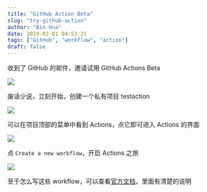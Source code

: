 ```yaml
---
title: "GitHub Action Beta"
slug: "try-github-action"
author: "Bin Hua"
date: 2019-02-01 04:53:21
tags: ["GitHub", "workflow", "action"]
draft: false
---
```


收到了 GitHub 的邮件，邀请试用 GitHub Actions Beta

![](https://storage.tourcoder.com/tcblog/try-github-action-01.png)

废话少说，立刻开始，创建一个私有项目 testaction

![](https://storage.tourcoder.com/tcblog/try-github-action-02.png)

可以在项目顶部的菜单中看到 Actions，点它即可进入 Actions 的界面

![](https://storage.tourcoder.com/tcblog/try-github-action-03.png)

点 `Create a new workflow`，开启 Actions 之旅

![](https://storage.tourcoder.com/tcblog/try-github-action-04.png)

至于怎么写这些 workflow，可以查看[官方文档](https://developer.github.com/actions/?utm_source=announcement&utm_medium=email&utm_campaign=ww-actions-beta)，里面有清楚的说明